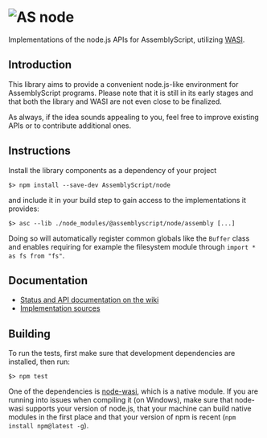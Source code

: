 ![AS](https://avatars1.githubusercontent.com/u/28916798?s=48) node
======================

Implementations of the node.js APIs for AssemblyScript, utilizing [WASI](https://wasi.dev).

Introduction
------------

This library aims to provide a convenient node.js-like environment for AssemblyScript programs.
Please note that it is still in its early stages and that both the library and WASI are not even
close to be finalized.

As always, if the idea sounds appealing to you, feel free to improve existing APIs or to contribute
additional ones.

Instructions
------------

Install the library components as a dependency of your project

```
$> npm install --save-dev AssemblyScript/node
```

and include it in your build step to gain access to the implementations it provides:

```
$> asc --lib ./node_modules/@assemblyscript/node/assembly [...]
```

Doing so will automatically register common globals like the `Buffer` class and enables requiring
for example the filesystem module through `import * as fs from "fs"`.

Documentation
-------------

* [Status and API documentation on the wiki](https://github.com/AssemblyScript/node/wiki)
* [Implementation sources](./assembly)

Building
--------

To run the tests, first make sure that development dependencies are installed, then run:

```
$> npm test
```

One of the dependencies is [node-wasi](https://github.com/devsnek/node-wasi), which is a native
module. If you are running into issues when compiling it (on Windows), make sure that node-wasi
supports your version of node.js, that your machine can build native modules in the first place
and that your version of npm is recent (`npm install npm@latest -g`).
